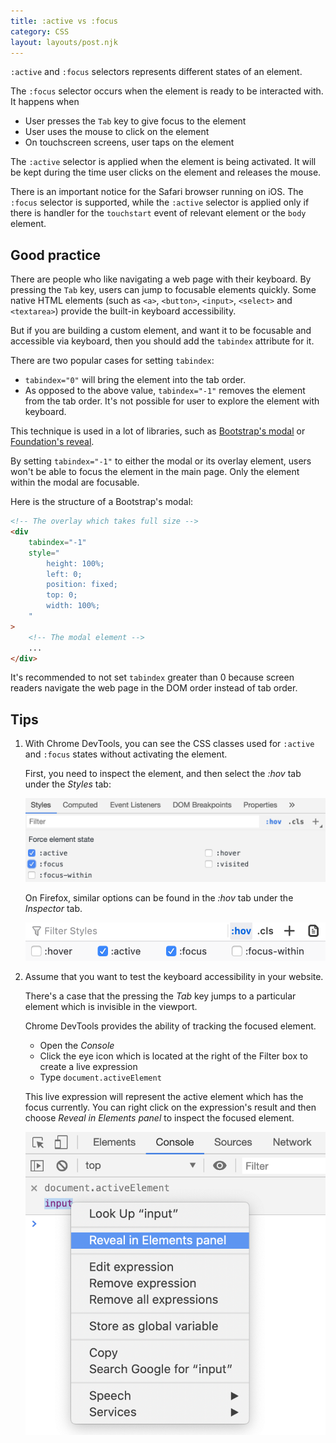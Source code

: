 ```yaml
---
title: :active vs :focus
category: CSS
layout: layouts/post.njk
---
```


`:active` and `:focus` selectors represents different states of an element.

The `:focus` selector occurs when the element is ready to be interacted with. It happens when

-   User presses the `Tab` key to give focus to the element
-   User uses the mouse to click on the element
-   On touchscreen screens, user taps on the element

The `:active` selector is applied when the element is being activated. It will be kept during the time user clicks on the element and releases the mouse.

There is an important notice for the Safari browser running on iOS. The `:focus` selector is supported, while the `:active` selector is applied only if there is handler for the `touchstart` event of relevant element or the `body` element.

## Good practice

There are people who like navigating a web page with their keyboard. By pressing the `Tab` key, users can jump to focusable elements quickly.
Some native HTML elements (such as `<a>`, `<button>`, `<input>`, `<select>` and `<textarea>`) provide the built-in keyboard accessibility.

But if you are building a custom element, and want it to be focusable and accessible via keyboard, then you should add the `tabindex` attribute for it.

There are two popular cases for setting `tabindex`:

-   `tabindex="0"` will bring the element into the tab order.
-   As opposed to the above value, `tabindex="-1"` removes the element from the tab order.
    It's not possible for user to explore the element with keyboard.

This technique is used in a lot of libraries, such as [Bootstrap's modal](https://getbootstrap.com/docs/4.4/components/modal) or [Foundation's reveal](https://get.foundation/sites/docs/reveal.html).

By setting `tabindex="-1"` to either the modal or its overlay element, users won't be able to focus the element in the main page. Only the element within the modal are focusable.

Here is the structure of a Bootstrap's modal:

```html
<!-- The overlay which takes full size -->
<div
    tabindex="-1"
    style="
        height: 100%;
        left: 0;
        position: fixed;
        top: 0;
        width: 100%;
    "
>
    <!-- The modal element -->
    ...
</div>
```

It's recommended to not set `tabindex` greater than 0 because screen readers navigate the web page in the DOM order instead of tab order.

## Tips

1. With Chrome DevTools, you can see the CSS classes used for `:active` and `:focus` states without activating the element.

    First, you need to inspect the element, and then select the _:hov_ tab under the _Styles_ tab:

    ![Toggle the :active and :focus selectors with Chrome DevTools](/assets/active-hover-classes-chrome.png)

    On Firefox, similar options can be found in the _:hov_ tab under the _Inspector_ tab.

    ![Toggle the :active and :focus selectors with Firefox Developer Tools](/assets/active-hover-classes-firefox.png)

2. Assume that you want to test the keyboard accessibility in your website.

    There's a case that the pressing the _Tab_ key jumps to a particular element which is invisible in the viewport.

    Chrome DevTools provides the ability of tracking the focused element.

    - Open the _Console_
    - Click the eye icon which is located at the right of the Filter box to create a live expression
    - Type `document.activeElement`

    This live expression will represent the active element which has the focus currently. You can right click on the expression's result and then choose _Reveal in Elements panel_ to inspect the focused element.

    ![Track the focused element](/assets/track-focused-element.png)
